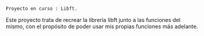                                                                         Proyecto en curso : Libft.
Este proyecto trata de recrear la libreria libft junto a las funciones del mismo, con el propósito de poder usar mis propias funciones más adelante.
